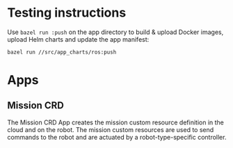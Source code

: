 # Testing instructions

Use `bazel run :push` on the app directory to build & upload Docker images,
upload Helm charts and update the app manifest:

```bash
bazel run //src/app_charts/ros:push
```

# Apps

## Mission CRD

The Mission CRD App creates the mission custom resource definition in the cloud and on the robot. The mission custom resources are used to send commands to the robot and are actuated by a robot-type-specific controller.

